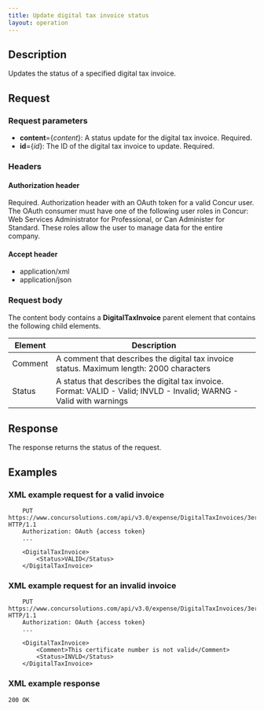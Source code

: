 ```yaml
---
title: Update digital tax invoice status
layout: operation
---
```


## Description
Updates the status of a specified digital tax invoice.

## Request

### Request parameters

* **content**={*content*}: A status update for the digital tax invoice. Required.
* **id**={*id*}: The ID of the digital tax invoice to update. Required.

### Headers

#### Authorization header
Required. Authorization header with an OAuth token for a valid Concur user. The OAuth consumer must have one of the following user roles in Concur: Web Services Administrator for Professional, or Can Administer for Standard. These roles allow the user to manage data for the entire company.

#### Accept header

* application/xml
* application/json

### Request body
The content body contains a **DigitalTaxInvoice** parent element that contains the following child elements.

| Element | Description |
|-----------------------|-------------------------------------|
| Comment | A comment that describes the digital tax invoice status. Maximum length: 2000 characters  |
| Status | A status that describes the digital tax invoice. Format: VALID - Valid; INVLD - Invalid; WARNG - Valid with warnings  |

## Response
The response returns the status of the request.

## Examples

###  XML example request for a valid invoice

```
    PUT https://www.concursolutions.com/api/v3.0/expense/DigitalTaxInvoices/3er$maDk$iw209eW9wo3WPekw9 HTTP/1.1
    Authorization: OAuth {access token}
    ...

    <DigitalTaxInvoice>
        <Status>VALID</Status>
    </DigitalTaxInvoice>
```

###  XML example request for an invalid invoice

```
    PUT https://www.concursolutions.com/api/v3.0/expense/DigitalTaxInvoices/3er$maDk$iw209eW9wo3WPekw9 HTTP/1.1
    Authorization: OAuth {access token}
    ...

    <DigitalTaxInvoice>
        <Comment>This certificate number is not valid</Comment>
        <Status>INVLD</Status>
    </DigitalTaxInvoice>
```

### XML example response

`200 OK`

